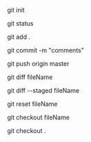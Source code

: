 git init

git status

git add .

git commit -m "comments"

git push origin master

git diff fileName

git diff --staged fileName

git reset fileName

git checkout fileName

git checkout .
